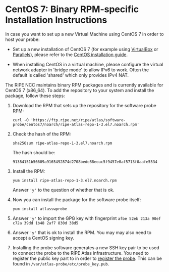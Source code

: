 # CentOS 7: Binary RPM-specific Installation Instructions

In case you want to set up a new Virtual Machine using CentOS 7 in order to host your probe:

* Set up a new installation of CentOS 7 (for example using [VirtualBox](https://www.virtualbox.org/) or [Parallels](https://www.parallels.com/)), please refer to the [CentOS installation guide](https://docs.centos.org/en-US/centos/install-guide/).

* When installing CentOS in a virtual machine, please configure the virtual network adapter in 'bridge mode' to allow IPv6 to work. Often the default is called 'shared' which only provides IPv4 NAT.

The RIPE NCC maintains binary RPM packages and is currently available for CentOS 7
(x86_64). To add the repository to your system and install the package,
follow these steps:

1. Download the RPM that sets up the repository for the software probe RPM:

    ```
    curl -O 'https://ftp.ripe.net/ripe/atlas/software-probe/centos7/noarch/ripe-atlas-repo-1-3.el7.noarch.rpm'
    ```

2. Check the hash of the RPM:

    ```
    sha256sum ripe-atlas-repo-1-3.el7.noarch.rpm
    ```

    The hash should be:

    ```
    91384151b56609a9165492874d2708bede88eeac5f9457e0af5713f0aafe5534
    ```

3. Install the RPM:

    ```
    yum install ripe-atlas-repo-1-3.el7.noarch.rpm
    ```

    Answer `'y'` to the question of whether that is ok.


4. Now you can install the package for the software probe itself:

    ```
    yum install atlasswprobe
    ```

5. Answer `'y'` to import the GPG key with fingerprint `afbe 52eb 213a 90ef c72a 39dd 1b48 2af7 830d 38d5`

6. Answer `'y'` that is ok to install the RPM. You may may also need to accept a CentOS signing key.

7. Installing the probe software generates a new SSH key pair to be used to
   connect the probe to the RIPE Atlas infrastructure. You need to register
   the public key part to in order to [register the probe](https://atlas.ripe.net/apply/swprobe/).
   This can be found in `/var/atlas-probe/etc/probe_key.pub`.
